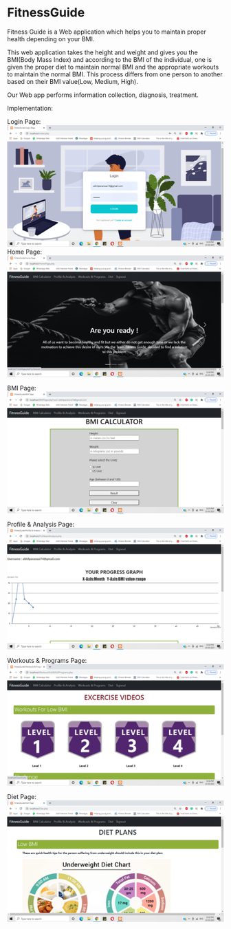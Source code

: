 # FitnessGuide

Fitness Guide is a Web application which helps you to maintain proper health depending on your BMI.

This web application takes the height and weight and gives you the BMI(Body Mass Index) and according to the BMI of the individual, one is given the proper diet to maintain normal BMI and the appropriate workouts to maintain the normal BMI. This process differs from one person to another based on their BMI value(Low, Medium, High).

Our Web app performs information collection, diagnosis, treatment.

Implementation:

Login Page:
![alt text](https://github.com/M-Akhil-pavan-sai/FitnessGuide/blob/master/LoginScreenshot.png?raw=true)
Home Page:
![alt text](https://github.com/M-Akhil-pavan-sai/FitnessGuide/blob/master/HomePageScreenshot.png?raw=true)

BMI Page:
![alt text](https://github.com/M-Akhil-pavan-sai/FitnessGuide/blob/master/BMIScreenshot.png?raw=true)

Profile & Analysis Page:
![alt text](https://github.com/M-Akhil-pavan-sai/FitnessGuide/blob/master/ProfileAndAnalysisScreenshot.png?raw=true)

Workouts & Programs Page:
![alt text](https://github.com/M-Akhil-pavan-sai/FitnessGuide/blob/master/WorkoutsScreenshot.png?raw=true)

Diet Page:
![alt text](https://github.com/M-Akhil-pavan-sai/FitnessGuide/blob/master/DietScreenshot.png?raw=true)
